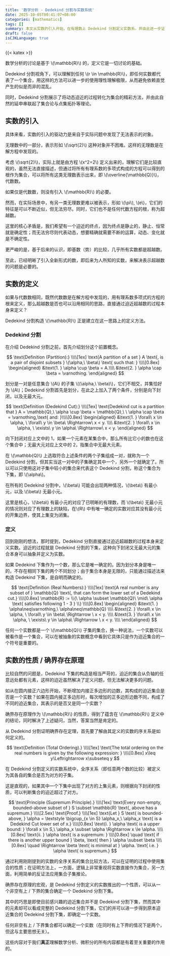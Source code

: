 ```yaml
---
title: '数学分析 - Dedekind 分割与实数系统'
date: 2025-10-05T00:41:07+08:00
categories: [mathematics]
tags: []
summary: 本文从实数的引入开始，在有理数上 Dedekind 分割定义实数系，并由此进一步证明确界存在原理，尝试用不同的视角理解完备性。
draft: false
isCJKLanguage: true
---
```

{{< katex >}}

数学分析的讨论是基于 \\(\mathbb{R}\\) 的，定义它是一切讨论的基础。

Dedekind 分割视角下，可以理解到任何 \\(r \in \mathbb{R}\\)，即任何实数都代表了一个集合，用这样的方法可以进一步的使用理性理解极限，从而避免依赖直觉产生的似是而非的混乱。

同时，Dedekind 分割展示了将动态迫近的过程转化为集合的精彩方法，并由此自然的延申串联起了集合论与点集拓扑等理论。

## 实数的引入

具体来看，实数的引入的驱动力是来自于实际问题中发现了无法表示的对象。

无理数中的一部分，表示形如 \\(\sqrt{2}\\) 这种对象并不困难。这样的无理数是在解方程中发现的。

考虑 \\(\sqrt{2}\\)，实际上就是由方程 \\(x^2=2\\) 定义出来的，理解它们是比较直观的，虽然无法直接描述，但通过将所有有理系数的多项式构成的方程可以得到的根作为集合，可以将所有这类无理数表示出来，即 \\(\overline{\mathbb{Q}}\\)，代数数。

如果仅是代数数，则没有引入 \\(\mathbb{R}\\) 的必要。

然而，在实际场景中，有另一类无理数更难以被表示，形如 \\(\pi\\), \\(e\\)，它们的特征是可以不断近似，但无法穷尽。同时，它们也不是任何代数方程的根，称为超越数。

这里的核心矛盾是，我们希望有一个迫近的终点，因为终点是静止的，静止、恒常就是确定性；而无法穷尽则代表动态，想要精确就需要不断的运算，动态、变化就是不确定性。

更严峻的是，基于后来的认识，即基数（势）的比较，几乎所有实数都是超越数。

至此，已经明晰了引入全新形式的数，即后来为人所知的实数，来解决表示超越数的问题是必要的。

## 实数的定义

如果与代数数相同，既然代数数是在解方程中发现的，用有理系数多项式的方程的根来定义，那么超越数是否也可以沿用相同的思路，直接通过迫近超越数的过程本身来定义？

Dedekind 分割构造 \\(\mathbb{R}\\) 正是建立在这一思路上的定义方法。

### Dedekind 分割

在介绍 Dedekind 分割之前，首先介绍划分这个前置概念。

$$
    \text{Definition (Partition):} \\\\[1ex]
    \text{A partition of a set } A \text{, is a pair of disjoint subsets } \(\alpha,\ \beta\) \text{ such that: } \\\\[0.8ex]
    \begin{aligned}
        &\text{1. } \alpha \cup \beta = A.\\\\
        &\text{2. } \alpha \cap \beta = \varnothing.
    \end{aligned}
$$

划分是一对是任意集合 \\(A\\) 的子集 \\(\(\alpha,\ \beta\)\\)，它们不相交，并集恰好为 \\(A\\)；Dedekind 分割首先是划分，在此之上加入了两个条件，分别是向下封闭，以及无最大元。

$$
    \text{Definition (Dedekind Cut):} \\\\[1ex]
    \text{Dedekind cut is a partition that } A = \mathbb{Q},\ \alpha \cup \beta = \mathbb{Q},\ \ \alpha \cap \beta = \varnothing,\text{ and: }\\\\[0.8ex]
    \begin{aligned}
        &\text{1. } \forall\ x \in \alpha, \ \forall\ y \in \beta\ \Rightarrow\ x < y. \\\\
        &\text{2. } \forall\ x \in \alpha, \ \exists\ y \in \alpha\ \Rightarrow\ x < y.
    \end{aligned}
$$

向下封闭对应上文中的 1，如果一个元素在某集合中，那么所有比它小的数也在这个集合中；无最大元对应上文中的 2，指集合中无最大元素。

在 \\(\mathbb{Q}\\) 上选取符合上述条件的两个子集组成一对，就称为一个 Dedekind 分割，但其实当这一对中的子集确定其中一个，另外一个就确定了。所以可以只使用这对子集中较小的集合来代表这个 Dedekind 分割，称这个集合为下集，即 \\(\alpha\\)。

在所有的 Dedekind 分割中，\\(\beta\\) 可能会出现两种情况，\\(\beta\\) 有最小元，以及 \\(\beta\\) 无最小元。

这里是核心，\\(\beta\\) 有最小元的对应了已明晰的有理数，而 \\(\beta\\) 无最小元的情况则对应了有理数上的缺陷，在\\(R\\) 中有唯一确定的实数对应其没有最小元的开集边界，使其上集变为闭集。

### 定义

回到刚刚的想法，那时提到，Dedekind 分割直接通过迫近超越数的过程本身来定义实数。迫近的过程就是 Dedekind 分割的下集，这种向下封闭又无最大元的集合本身可以抽象并定义为实数。

如果 Dedekind 下集作为一个数，那么它是唯一确定的。因为划分本身是唯一的，不存在相同下集的两个不同划分；由于集合本身是无限的，只能通过描述法来构造 Dedekind 下集，是自明而确定的。

$$
    \text{Definition (Real Numbers):} \\\\[1ex]
    \text{A real number is any subset of } \mathbb{Q} \text{, that can form the lower set of a Dedekind cut.} \\\\[0.8ex]
    \mathbb{R} := \\{\ \alpha \subset \mathbb{Q}\ \mid\ \alpha \text{ satisfies following 1 - 3 } \\} \\\\[0.8ex]
    \begin{aligned}
        &\text{1. } \alpha\neq\varnothing,\ \alpha\neq\mathbb{Q} \\\\
        &\text{2. } \forall\ x \in \alpha, \ \forall\ y \in \beta\ \Rightarrow \ x < y. \\\\
        &\text{3. } \forall\ x \in \alpha, \ \exists\ y \in \alpha\ \Rightarrow \ x < y. \\\\
    \end{aligned}
$$

任何一个实数都是一个 \\(\mathbb{Q}\\) 子集的集合，换一种说法，一个实数可以被看作是一个集合，可以在被抽象的实数概念中看到它具体只是作为迫近集合的一个符号是重要的。

## 实数的性质 / 确界存在原理

比较自然的问题是，Dedekind 下集的构造是相当严苛的，迫近的集合从负轴的任意远处都有元素，这样的迫近虽然解决了定义问题，但无法解决更多的问题。

如从在圆内接正六边形开始，不断增加内接正多边形的边数，其构成的迫近集合是否是一个实数？如果在圆内接正多边形时，每次增加的正多边形边数不同，构成了不同的迫近集合，其表示的是否又是同一个实数？

确界存在原理作为 \\(\mathbb{R}\\) 的性质，得到了蕴含在 \\(\mathbb{R}\\) 定义中的结论，同时解决了上述疑问，当然，答案当然是肯定的。

从 Dedekind 分割证明确界存在定理，首先要了解由其定义的实数的序关系是如何定义的。

$$
    \text{Definition (Total Ordering).} \\\\[1ex]
    \text{The total ordering on the real numbers is given by the following expression: } \\\\[0.8ex]
    x\leq y\Leftrightarrow x\subseteq y
$$

在 Dedekind 分割定义的实数系统中，全序关系（即任意两个数的比较）被定义为其各自的集合是否为对方的子集。

这是直观的，如果其中一个下集中出现了对方的上集元素，则根据向下封闭的性质，可以判断集合的迫近超过了对方。

$$
    \text{Principle (Supremum Principle).} \\\\[1ex]
    \text{Every non-empty, bounded-above subset of } S \subset \mathbb{R} \text{, above has a supremum.} \\\\[2.5ex]
    \text{Proof.} \\\\[1ex]
    \text{Let } S \text{ is bounded-above, } \alpha = \textstyle \bigcup_{x \in S} \alpha_x,\ \alpha_x \text{ is a Dedekind Cut lower set of x.} \\\\[0.8ex]
    \text{i. } \alpha \text{ is a upper bound: } \forall x \in S,\ \alpha_x \subset \alpha \Rightarrow x \le \alpha. \\\\[0.8ex]
    \text{ii. } \alpha \text{ is a supremum: } \\\\[0.8ex]
        \quad \text{ if there is another upper bound } \beta, \text{ then } \alpha \subset \beta \\\\[0.8ex]
        \quad \Rightarrow \beta \text{ is minimal at } \alpha. \text{ i.e. } \alpha \text{ is supremum.}
$$

通过利用刚刚提到的实数的全序关系的集合比较方法，可以在证明的过程中使用集合的性质；在证明方法上，一方面，逻辑上非常重视将实数直接作为集合，另一方面，利用简单的反证法应用集合子集推论。

确界存在原理的宏观，是 Dedekind 分割定义的实数推出的一个性质，可以从一个非空有上 / 下界的集合确定一个 Dedekind 分割下集。

其中的巧思是即使目前感兴趣的迫近集合并不是 Dedekind 分割下集，然而其中的元素却可以看成完整的 Dedekind 分割下集，它们的并可以进一步得到原本迫近集合的 Dedekind 分割下集，即确定一个实数。

任何非空有上 / 下界集合都可以确定一个实数（在同时有上下界的情况下是两个，但这与主要思想无关）。

这些内容对于我们**真正**理解数学分析、微积分的所有内容都是有着至关重要的作用的。
